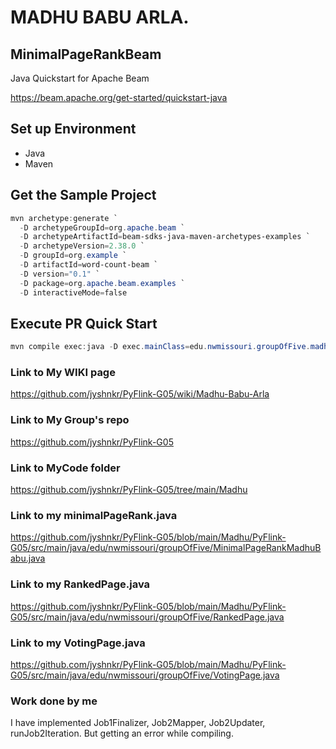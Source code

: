 # MADHU BABU ARLA. 
## MinimalPageRankBeam

Java Quickstart for Apache Beam

<https://beam.apache.org/get-started/quickstart-java>

## Set up Environment

- Java
- Maven

## Get the Sample Project

```PowerShell
mvn archetype:generate `
  -D archetypeGroupId=org.apache.beam `
  -D archetypeArtifactId=beam-sdks-java-maven-archetypes-examples `
  -D archetypeVersion=2.38.0 `
  -D groupId=org.example `
  -D artifactId=word-count-beam `
  -D version="0.1" `
  -D package=org.apache.beam.examples `
  -D interactiveMode=false
```

## Execute PR Quick Start

```PowerShell
mvn compile exec:java -D exec.mainClass=edu.nwmissouri.groupOfFive.madhuarla.MinimalPageRankMadhuBabu
```

### Link to My WIKI page
https://github.com/jyshnkr/PyFlink-G05/wiki/Madhu-Babu-Arla

### Link to My Group's repo
https://github.com/jyshnkr/PyFlink-G05 

### Link to MyCode folder
https://github.com/jyshnkr/PyFlink-G05/tree/main/Madhu

### Link to my minimalPageRank.java
https://github.com/jyshnkr/PyFlink-G05/blob/main/Madhu/PyFlink-G05/src/main/java/edu/nwmissouri/groupOfFive/MinimalPageRankMadhuBabu.java 

### Link to my RankedPage.java
https://github.com/jyshnkr/PyFlink-G05/blob/main/Madhu/PyFlink-G05/src/main/java/edu/nwmissouri/groupOfFive/RankedPage.java

### Link to my VotingPage.java
https://github.com/jyshnkr/PyFlink-G05/blob/main/Madhu/PyFlink-G05/src/main/java/edu/nwmissouri/groupOfFive/VotingPage.java 

### Work done by me
I have implemented Job1Finalizer, Job2Mapper, Job2Updater, runJob2Iteration. But getting an error while compiling. 
